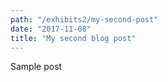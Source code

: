```yaml
---
path: "/exhibits2/my-second-post"
date: "2017-11-08"
title: "My second blog post"
---
```

Sample post